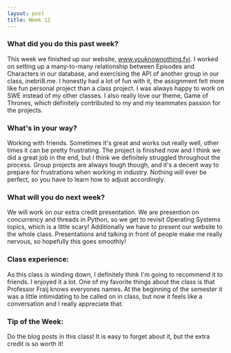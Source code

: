 ```yaml
---
layout: post
title: Week 12
---
```


### What did you do this past week?
This week we finished up our website, www.youknownothing.fyi. I worked on setting up a many-to-many relationship between Episodes and Characters in our database, and exercising the API of another group in our class, inebri8.me. I honestly had a lot of fun with it, the assignment felt more like fun personal project than a class project. I was always happy to work on SWE instead of my other classes. I also really love our theme, Game of Thrones, which definitely contributed to my and my teammates passion for the projects. 

### What's in your way?
Working with friends. Sometimes it's great and works out really well, other times it can be pretty frustrating. The project is finished now and I think we did a great job in the end, but I think we definitely struggled throughout the process. Group projects are always tough though, and it's a decent way to prepare for frustrations when working in industry. Nothing will ever be perfect, so you have to learn how to adjust accordingly. 

### What will you do next week?
We will work on our extra credit presentation. We are presention on concurrency and threads in Python, so we get to revisit Operating Systems topics, which is a little scary! Additionally we have to present our website to the whole class. Presentations and talking in front of people make me really nervous, so hopefully this goes smoothly!

### Class experience:
As this class is winding down, I definitely think I'm going to recommend it to friends. I enjoyed it a lot. One of my favorite things about the class is that Professor Fraij knows everyones names. At the beginning of the semester it was a little intimidating to be called on in class, but now it feels like a conversation and I really appreciate that. 

### Tip of the Week: 
Do the blog posts in this class! It is easy to forget about it, but the extra credit is so worth it! 
